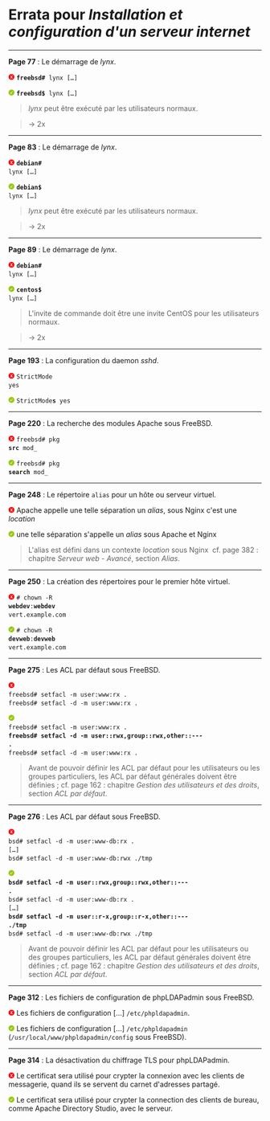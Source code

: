 # Errata pour *Installation et configuration d'un serveur internet*

---

**Page 77** : Le démarrage de *lynx*.

![Non](images/non.png) <code>**freebsd#** lynx [&hellip;]</code>

![Oui](images/oui.png) <code>**freebsd$** lynx [&hellip;]</code>

> *lynx* peut être exécuté par les utilisateurs normaux.

> &rarr; 2x

---

**Page 83** : Le démarrage de *lynx*.

![Non](images/non.png) <code>**debian#** lynx [&hellip;]</code>

![Oui](images/oui.png) <code>**debian$** lynx [&hellip;]</code>

> *lynx* peut être exécuté par les utilisateurs normaux.

> &rarr; 2x

---

**Page 89** : Le démarrage de *lynx*.

![Non](images/non.png) <code>**debian#** lynx [&hellip;]</code>

![Oui](images/oui.png) <code>**centos$** lynx [&hellip;]</code>

> L'invite de commande doit être une invite CentOS pour les utilisateurs normaux.

> &rarr; 2x

---

**Page 193** : La configuration du daemon *sshd*.

![Non](images/non.png) <code>StrictMode yes</code>

![Oui](images/oui.png) <code>StrictMode**s** yes</code>

---

**Page 220** : La recherche des modules Apache sous FreeBSD.

![Non](images/non.png) <code>freebsd# pkg **src** mod_</code>

![Oui](images/oui.png) <code>freebsd# pkg **search** mod_</code>

---

**Page 248** : Le répertoire <code>alias</code> pour un hôte ou serveur virtuel.

![Non](images/non.png) Apache appelle une telle séparation un *alias*, sous Nginx c'est une *location*

![Oui](images/oui.png) une telle séparation s'appelle un *alias* sous Apache et Nginx

> L'alias est défini dans un contexte *location* sous Nginx&nbsp; cf. page 382&nbsp;: chapitre *Serveur web - Avancé*, section *Alias*.

---

**Page 250** : La création des répertoires pour le premier hôte virtuel.

![Non](images/non.png) <code># chown -R **webdev**:**webdev** vert.example.com</code>

![Oui](images/oui.png) <code># chown -R **devweb**:**devweb** vert.example.com</code>

---

**Page 275** : Les ACL par défaut sous FreeBSD.

![Non](images/non.png)\
<code>freebsd# setfacl -m user:www:rx .</code>\
<code>freebsd# setfacl -d -m user:www:rx .</code>

![Oui](images/oui.png)\
<code>freebsd# setfacl -m user:www:rx .</code>\
<code><strong>freebsd# setfacl -d -m user::rwx,group::rwx,other::\-\-\- .</strong></code>\
<code>freebsd# setfacl -d -m user:www:rx .</code>

> Avant de pouvoir définir les ACL par défaut pour les utilisateurs ou les groupes particuliers, les ACL par défaut générales doivent être définies&nbsp;; cf. page 162&nbsp;: chapitre *Gestion des utilisateurs et des droits*, section *ACL par défaut*.

---

**Page 276** : Les ACL par défaut sous FreeBSD.

![Non](images/non.png)\
<code>bsd# setfacl -d -m user:www-db:rx .</code>\
<code>[&hellip;]</code>\
<code>bsd# setfacl -d -m user:www-db:rwx ./tmp</code>

![Oui](images/oui.png)\
<code><strong>bsd# setfacl -d -m user::rwx,group::rwx,other::\-\-\- .</strong></code>\
<code>bsd# setfacl -d -m user:www-db:rx .</code>\
<code>[&hellip;]</code>\
<code><strong>bsd# setfacl -d -m user::r-x,group::r-x,other::\-\-\- ./tmp</strong></code>\
<code>bsd# setfacl -d -m user:www-db:rwx ./tmp</code>

> Avant de pouvoir définir les ACL par défaut pour les utilisateurs ou des groupes particuliers, les ACL par défaut générales doivent être définies&nbsp;; cf. page 162&nbsp;: chapitre *Gestion des utilisateurs et des droits*, section *ACL par défaut*.

---

**Page 312** : Les fichiers de configuration de phpLDAPadmin sous FreeBSD.

![Non](images/non.png) Les fichiers de configuration [&hellip;] <code>/etc/phpldapadmin</code>.

![Oui](images/oui.png) Les fichiers de configuration [&hellip;] <code>/etc/phpldapadmin</code> (<code>/usr/local/www/phpldapadmin/config</code> sous FreeBSD).

---

**Page 314** : La désactivation du chiffrage TLS pour phpLDAPadmin.

![Non](images/non.png) Le certificat sera utilisé pour crypter la connexion avec les clients de messagerie, quand ils se servent du carnet d'adresses partagé.

![Oui](images/oui.png) Le certificat sera utilisé pour crypter la connection des clients de bureau, comme Apache Directory Studio, avec le serveur.
